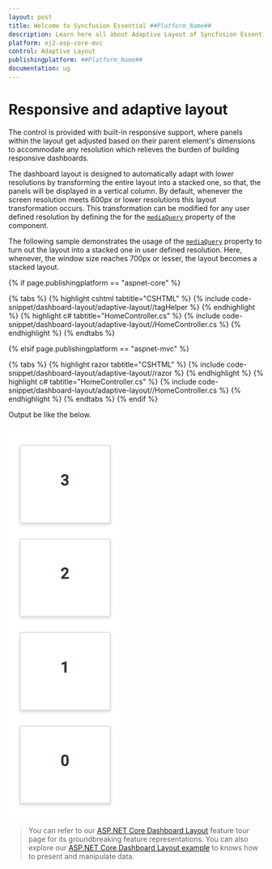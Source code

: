 ```yaml
---
layout: post
title: Welcome to Syncfusion Essential ##Platform_Name##
description: Learn here all about Adaptive Layout of Syncfusion Essential ##Platform_Name## widgets based on HTML5 and jQuery.
platform: ej2-asp-core-mvc
control: Adaptive Layout
publishingplatform: ##Platform_Name##
documentation: ug
---
```



# Responsive and adaptive layout

The control is provided with built-in responsive support, where panels within the layout get adjusted based on their parent element's dimensions to accommodate any resolution which relieves the burden of building responsive dashboards.

The dashboard layout is designed to automatically adapt with lower resolutions by transforming the entire layout into a stacked one, so that, the panels will be displayed in a vertical column. By default, whenever the screen resolution meets 600px or lower resolutions this layout transformation occurs. This transformation can be modified for any user defined resolution by defining the for the [`mediaQuery`](https://help.syncfusion.com/cr/cref_files/aspnetcore-js2/Syncfusion.EJ2~Syncfusion.EJ2.Layouts.DashboardLayout~MediaQuery.html) property of the component.

The following sample demonstrates the usage of the [`mediaQuery`](https://help.syncfusion.com/cr/cref_files/aspnetcore-js2/Syncfusion.EJ2~Syncfusion.EJ2.Layouts.DashboardLayout~MediaQuery.html) property to turn out the layout into a stacked one in user defined resolution. Here, whenever, the window size reaches 700px or lesser, the layout becomes a stacked layout.

{% if page.publishingplatform == "aspnet-core" %}

{% tabs %}
{% highlight cshtml tabtitle="CSHTML" %}
{% include code-snippet/dashboard-layout/adaptive-layout//tagHelper %}
{% endhighlight %}
{% highlight c# tabtitle="HomeController.cs" %}
{% include code-snippet/dashboard-layout/adaptive-layout//HomeController.cs %}
{% endhighlight %}
{% endtabs %}

{% elsif page.publishingplatform == "aspnet-mvc" %}

{% tabs %}
{% highlight razor tabtitle="CSHTML" %}
{% include code-snippet/dashboard-layout/adaptive-layout//razor %}
{% endhighlight %}
{% highlight c# tabtitle="HomeController.cs" %}
{% include code-snippet/dashboard-layout/adaptive-layout//HomeController.cs %}
{% endhighlight %}
{% endtabs %}
{% endif %}



Output be like the below.

![Responsive and adaptive layout](./images/adaptive_layout.PNG)

> You can refer to our [ASP.NET Core Dashboard Layout](https://www.syncfusion.com/aspnet-core-ui-controls/dashboard-layout) feature tour page for its groundbreaking feature representations. You can also explore our [ASP.NET Core Dashboard Layout example](https://ej2.syncfusion.com/aspnetcore/DashboardLayout/DefaultFunctionalities#/material) to knows how to present and manipulate data.